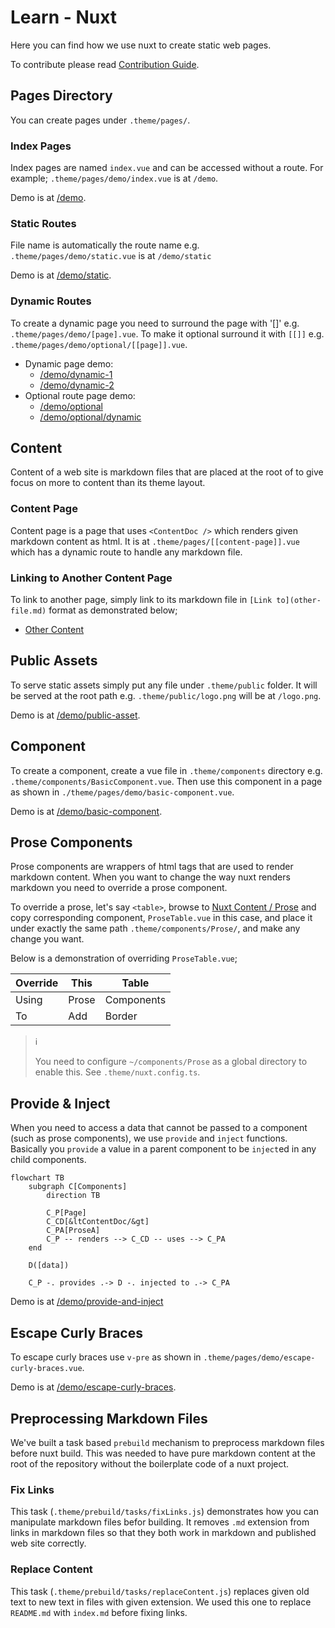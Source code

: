 # Learn - Nuxt

Here you can find how we use nuxt to create static web pages.

To contribute please read [Contribution Guide](./contribution-guide.md).

## Pages Directory

You can create pages under `.theme/pages/`.

### Index Pages

Index pages are named `index.vue` and can be accessed without a route. For
example; `.theme/pages/demo/index.vue` is at `/demo`.

Demo is at [/demo](/demo).

### Static Routes

File name is automatically the route name e.g. `.theme/pages/demo/static.vue`
is at `/demo/static`

Demo is at [/demo/static](/demo/static).

### Dynamic Routes

To create a dynamic page you need to surround the page with '[]' e.g.
`.theme/pages/demo/[page].vue`. To make it optional surround it with `[[]]`
e.g. `.theme/pages/demo/optional/[[page]].vue`.

- Dynamic page demo:
  - [/demo/dynamic-1](/demo/dynamic-1)
  - [/demo/dynamic-2](/demo/dynamic-2)
- Optional route page demo:
  - [/demo/optional](/demo/optional)
  - [/demo/optional/dynamic](/demo/optional/dynamic)

## Content

Content of a web site is markdown files that are placed at the root of to give
focus on more to content than its theme layout.

### Content Page

Content page is a page that uses `<ContentDoc />` which renders given markdown
content as html. It is at `.theme/pages/[[content-page]].vue` which has a
dynamic route to handle any markdown file.

### Linking to Another Content Page

To link to another page, simply link to its markdown file in `[Link
to](other-file.md)` format as demonstrated below;

- [Other Content](other-content.md)

## Public Assets

To serve static assets simply put any file under `.theme/public` folder. It
will be served at the root path e.g. `.theme/public/logo.png` will be at
`/logo.png`.

Demo is at [/demo/public-asset](/demo/public-asset).

## Component

To create a component, create a vue file in `.theme/components` directory e.g.
`.theme/components/BasicComponent.vue`. Then use this component in a page as
shown in `./theme/pages/demo/basic-component.vue`.

Demo is at [/demo/basic-component](/demo/basic-component).

## Prose Components

Prose components are wrappers of html tags that are used to render markdown
content. When you want to change the way nuxt renders markdown you need to
override a prose component.

To override a prose, let's say `<table>`, browse to [Nuxt Content /
Prose](https://github.com/nuxt/content/blob/main/src/runtime/components/Prose/)
and copy corresponding component, `ProseTable.vue` in this case, and place it
under exactly the same path `.theme/components/Prose/`, and make any change you
want.

Below is a demonstration of overriding `ProseTable.vue`;

| Override | This  | Table      |
| ---      | ---   | ---        |
| Using    | Prose | Components |
| To       | Add   | Border     |

> :information_source:
>
> You need to configure `~/components/Prose` as a global directory to enable
> this. See `.theme/nuxt.config.ts`.

## Provide & Inject

When you need to access a data that cannot be passed to a component (such as
prose components), we use `provide` and `inject` functions. Basically you
`provide` a value in a parent component to be `inject`ed in any child
components.

```mermaid
flowchart TB
    subgraph C[Components]
        direction TB

        C_P[Page]
        C_CD[&ltContentDoc/&gt]
        C_PA[ProseA]
        C_P -- renders --> C_CD -- uses --> C_PA
    end

    D([data])

    C_P -. provides .-> D -. injected to .-> C_PA
```

Demo is at [/demo/provide-and-inject](/demo/provide-and-inject)

## Escape Curly Braces

To escape curly braces use `v-pre` as shown in
`.theme/pages/demo/escape-curly-braces.vue`.

Demo is at [/demo/escape-curly-braces](/demo/escape-curly-braces).

## Preprocessing Markdown Files

We've built a task based `prebuild` mechanism to preprocess markdown files
before nuxt build. This was needed to have pure markdown content at the root of
the repository without the boilerplate code of a nuxt project.

### Fix Links

This task (`.theme/prebuild/tasks/fixLinks.js`) demonstrates how you can
manipulate markdown files befor building. It removes `.md` extension from links
in markdown files so that they both work in markdown and published web site
correctly.

### Replace Content

This task (`.theme/prebuild/tasks/replaceContent.js`) replaces given old text
to new text in files with given extension. We used this one to replace
`README.md` with `index.md` before fixing links.
